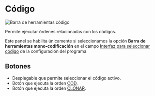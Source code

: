 # Código

![Barra de herramientas código](../../../../.gitbook/assets/Codigo.PNG)

Permite ejecutar órdenes relacionadas con los códigos.

Este panel se habilita únicamente si seleccionamos la opción **Barra de herramientas mono-codificación** en el campo [Interfaz para seleccionar código](../cuadros-de-dialogo/configuracion/diging.md#interfaz-para-seleccionar-codigo) de la configuración del programa.

## Botones

* Desplegable que permite seleccionar el código activo.
* Botón que ejecuta la orden [COD](../ventana-de-dibujo/ordenes/c/cod.md).
* Botón que ejecuta la orden [CLONAR](../ventana-de-dibujo/ordenes/c/clonar.md).
